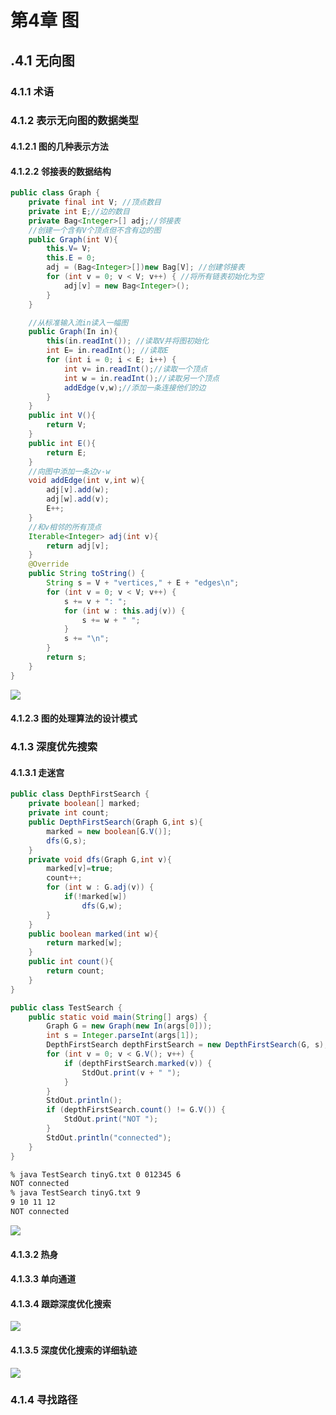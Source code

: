 # 第4章 图

## .4.1 无向图

### 4.1.1 术语

### 4.1.2 表示无向图的数据类型



#### 4.1.2.1 图的几种表示方法

#### 4.1.2.2 邻接表的数据结构

```java
public class Graph {
    private final int V; //顶点数目
    private int E;//边的数目
    private Bag<Integer>[] adj;//邻接表
    //创建一个含有V个顶点但不含有边的图
    public Graph(int V){
        this.V= V;
        this.E = 0;
        adj = (Bag<Integer>[])new Bag[V]; //创建邻接表
        for (int v = 0; v < V; v++) { //将所有链表初始化为空
            adj[v] = new Bag<Integer>();
        }
    }

    //从标准输入流in读入一幅图
    public Graph(In in){
        this(in.readInt()); //读取V并将图初始化
        int E= in.readInt(); //读取E
        for (int i = 0; i < E; i++) {
            int v= in.readInt();//读取一个顶点
            int w = in.readInt();//读取另一个顶点
            addEdge(v,w);//添加一条连接他们的边
        }
    }
    public int V(){
        return V;
    }
    public int E(){
        return E;
    }
    //向图中添加一条边v-w
    void addEdge(int v,int w){
        adj[v].add(w);
        adj[w].add(v);
        E++;
    }
    //和v相邻的所有顶点
    Iterable<Integer> adj(int v){
        return adj[v];
    }
    @Override
    public String toString() {
        String s = V + "vertices," + E + "edges\n";
        for (int v = 0; v < V; v++) {
            s += v + ": ";
            for (int w : this.adj(v)) {
                s += w + " ";
            }
            s += "\n";
        }
        return s;
    }
}
```

![](../.gitbook/assets/image%20%2814%29.png)

#### 4.1.2.3 图的处理算法的设计模式

### 4.1.3 深度优先搜索

#### 4.1.3.1 走迷宫

```java
public class DepthFirstSearch {
    private boolean[] marked;
    private int count;
    public DepthFirstSearch(Graph G,int s){
        marked = new boolean[G.V()];
        dfs(G,s);
    }
    private void dfs(Graph G,int v){
        marked[v]=true;
        count++;
        for (int w : G.adj(v)) {
            if(!marked[w]) 
                dfs(G,w);
        }
    }
    public boolean marked(int w){
        return marked[w];
    }
    public int count(){
        return count;
    }
}
```

```java
public class TestSearch {
    public static void main(String[] args) {
        Graph G = new Graph(new In(args[0]));
        int s = Integer.parseInt(args[1]);
        DepthFirstSearch depthFirstSearch = new DepthFirstSearch(G, s);
        for (int v = 0; v < G.V(); v++) {
            if (depthFirstSearch.marked(v)) {
                StdOut.print(v + " ");
            }
        }
        StdOut.println();
        if (depthFirstSearch.count() != G.V()) {
            StdOut.print("NOT ");
        }
        StdOut.println("connected");
    }
}
```

```bash
% java TestSearch tinyG.txt 0 012345 6
NOT connected
% java TestSearch tinyG.txt 9
9 10 11 12
NOT connected
```

![](../.gitbook/assets/image%20%287%29.png)

#### 4.1.3.2 热身

#### 4.1.3.3 单向通道

#### 4.1.3.4 跟踪深度优化搜索

![](../.gitbook/assets/image%20%2815%29.png)

#### 4.1.3.5 深度优化搜索的详细轨迹

![](../.gitbook/assets/image%20%2830%29.png)

### 4.1.4 寻找路径



